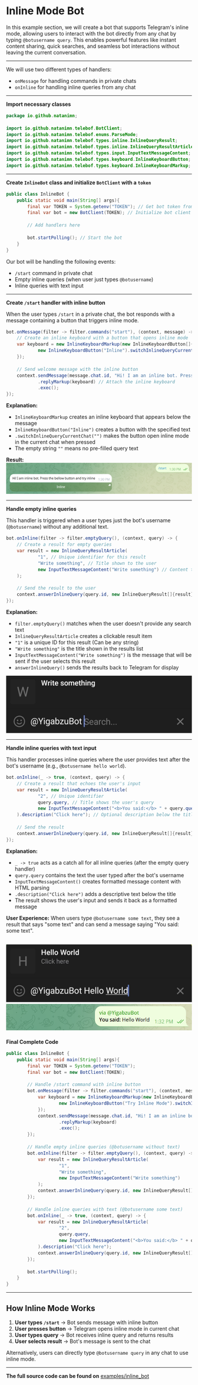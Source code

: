 # Inline Mode Bot

In this example section, we will create a bot that supports Telegram's inline mode, allowing users to interact with the bot directly from any chat by typing `@botusername query`. This enables powerful features like instant content sharing, quick searches, and seamless bot interactions without leaving the current conversation.

---

We will use two different types of handlers:

* `onMessage` for handling commands in private chats
* `onInline` for handling inline queries from any chat

---

**Import necessary classes**

```java
package io.github.natanimn;

import io.github.natanimn.telebof.BotClient;
import io.github.natanimn.telebof.enums.ParseMode;
import io.github.natanimn.telebof.types.inline.InlineQueryResult;
import io.github.natanimn.telebof.types.inline.InlineQueryResultArticle;
import io.github.natanimn.telebof.types.input.InputTextMessageContent;
import io.github.natanimn.telebof.types.keyboard.InlineKeyboardButton;
import io.github.natanimn.telebof.types.keyboard.InlineKeyboardMarkup;
```

---

**Create `InlineBot` class and initialize `BotClient` with a `token`**

```java
public class InlineBot {
    public static void main(String[] args){
        final var TOKEN = System.getenv("TOKEN"); // Get bot token from environment variable
        final var bot = new BotClient(TOKEN); // Initialize bot client
        
        // Add handlers here
        
        bot.startPolling(); // Start the bot
    }
}
```

Our bot will be handling the following events:


* `/start` command in private chat
* Empty inline queries (when user just types `@botusername`)
* Inline queries with text input

---

**Create `/start` handler with inline button**

When the user types `/start` in a private chat, the bot responds with a message containing a button that triggers inline mode.

```java
bot.onMessage(filter -> filter.commands("start"), (context, message) -> {
    // Create an inline keyboard with a button that opens inline mode
    var keyboard = new InlineKeyboardMarkup(new InlineKeyboardButton[]{
            new InlineKeyboardButton("Inline").switchInlineQueryCurrentChat("")
    });
    
    // Send welcome message with the inline button
    context.sendMessage(message.chat.id, "Hi! I am an inline bot. Press the button below to try inline mode")
            .replyMarkup(keyboard) // Attach the inline keyboard
            .exec();
});
```


**Explanation:**


- `InlineKeyboardMarkup` creates an inline keyboard that appears below the message
- `InlineKeyboardButton("Inline")` creates a button with the specified text
- `.switchInlineQueryCurrentChat("")` makes the button open inline mode in the current chat when pressed
- The empty string `""` means no pre-filled query text

**Result:**
<img src="../img/i1.png">

---

**Handle empty inline queries**

This handler is triggered when a user types just the bot's username (`@botusername`) without any additional text.

```java
bot.onInline(filter -> filter.emptyQuery(), (context, query) -> {
    // Create a result for empty queries
    var result = new InlineQueryResultArticle(
            "1", // Unique identifier for this result
            "Write something", // Title shown to the user
            new InputTextMessageContent("Write something") // Content that will be sent
    );
    
    // Send the result to the user
    context.answerInlineQuery(query.id, new InlineQueryResult[]{result}).exec();
});
```

**Explanation:**


- `filter.emptyQuery()` matches when the user doesn't provide any search text
- `InlineQueryResultArticle` creates a clickable result item
- `"1"` is a unique ID for this result (Can be any string)
- `"Write something"` is the title shown in the results list
- `InputTextMessageContent("Write something")` is the message that will be sent if the user selects this result
- `answerInlineQuery()` sends the results back to Telegram for display

<img src="../img/i2.jpg">

---

**Handle inline queries with text input**

This handler processes inline queries where the user provides text after the bot's username (e.g., `@botusername hello world`).

```java
bot.onInline(_ -> true, (context, query) -> {
    // Create a result that echoes the user's input
    var result = new InlineQueryResultArticle(
            "2", // Unique identifier
            query.query, // Title shows the user's query
            new InputTextMessageContent("<b>You said:</b> " + query.query).parseMode(ParseMode.HTML)
    ).description("Click here"); // Optional description below the title
    
    // Send the result
    context.answerInlineQuery(query.id, new InlineQueryResult[]{result}).exec();
});
```

**Explanation:**


- `_ -> true` acts as a catch all for all inline queries (after the empty query handler)
- `query.query` contains the text the user typed after the bot's username
- `InputTextMessageContent()` creates formatted message content with HTML parsing
- `.description("Click here")` adds a descriptive text below the title
- The result shows the user's input and sends it back as a formatted message

**User Experience:**
When users type `@botusername some text`, they see a result that says "some text" and can send a message saying "You said: some text".

<img src="../img/i3.jpg"> <img src="../img/i4.png">
---

**Final Complete Code**

```java
public class InlineBot {
    public static void main(String[] args){
        final var TOKEN = System.getenv("TOKEN");
        final var bot = new BotClient(TOKEN);

        // Handle /start command with inline button
        bot.onMessage(filter -> filter.commands("start"), (context, message) -> {
            var keyboard = new InlineKeyboardMarkup(new InlineKeyboardButton[]{
                    new InlineKeyboardButton("Try Inline Mode").switchInlineQueryCurrentChat("")
            });
            context.sendMessage(message.chat.id, "Hi! I am an inline bot. Press the button below to try inline mode")
                    .replyMarkup(keyboard)
                    .exec();
        });

        // Handle empty inline queries (@botusername without text)
        bot.onInline(filter -> filter.emptyQuery(), (context, query) -> {
            var result = new InlineQueryResultArticle(
                    "1",
                    "Write something",
                    new InputTextMessageContent("Write something")
            );
            context.answerInlineQuery(query.id, new InlineQueryResult[]{result}).exec();
        });

        // Handle inline queries with text (@botusername some text)
        bot.onInline(_ -> true, (context, query) -> {
            var result = new InlineQueryResultArticle(
                    "2",
                    query.query,
                    new InputTextMessageContent("<b>You said:</b> " + query.query).parseMode(ParseMode.HTML)
            ).description("Click here");
            context.answerInlineQuery(query.id, new InlineQueryResult[]{result}).exec();
        });

        bot.startPolling();
    }
}
```

---

## How Inline Mode Works


1. **User types `/start`** → Bot sends message with inline button
2. **User presses button** → Telegram opens inline mode in current chat
3. **User types query** → Bot receives inline query and returns results
4. **User selects result** → Bot's message is sent to the chat

Alternatively, users can directly type `@botusername query` in any chat to use inline mode.

---

**The full source code can be found on** [examples/inline_bot](https://github.com/natanimn/telebof/blob/main/examples/long-polling/src/main/java/io/github/natanimn/InlineBot.java)
